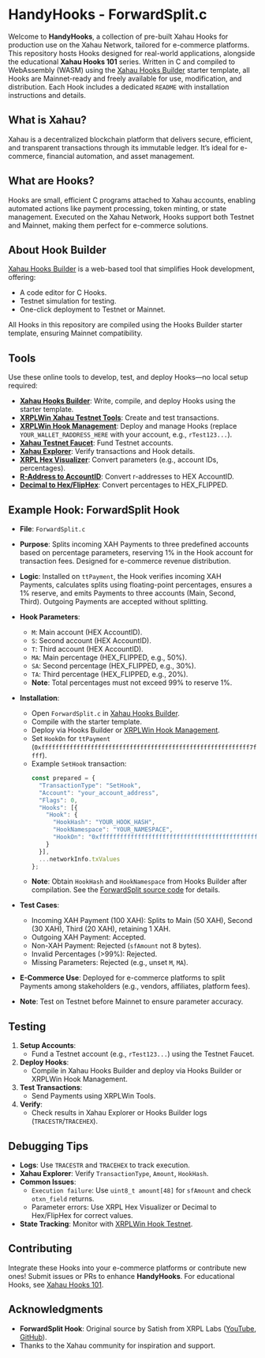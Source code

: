 # HandyHooks - ForwardSplit.c

Welcome to **HandyHooks**, a collection of pre-built Xahau Hooks for production use on the Xahau Network, tailored for e-commerce platforms. This repository hosts Hooks designed for real-world applications, alongside the educational **Xahau Hooks 101** series. Written in C and compiled to WebAssembly (WASM) using the [Xahau Hooks Builder](https://hooks-builder.xrpl.org/develop) starter template, all Hooks are Mainnet-ready and freely available for use, modification, and distribution. Each Hook includes a dedicated `README` with installation instructions and details.

## What is Xahau?

Xahau is a decentralized blockchain platform that delivers secure, efficient, and transparent transactions through its immutable ledger. It’s ideal for e-commerce, financial automation, and asset management.

## What are Hooks?

Hooks are small, efficient C programs attached to Xahau accounts, enabling automated actions like payment processing, token minting, or state management. Executed on the Xahau Network, Hooks support both Testnet and Mainnet, making them perfect for e-commerce solutions.

## About Hook Builder

[Xahau Hooks Builder](https://hooks-builder.xrpl.org/develop) is a web-based tool that simplifies Hook development, offering:
- A code editor for C Hooks.
- Testnet simulation for testing.
- One-click deployment to Testnet or Mainnet.

All Hooks in this repository are compiled using the Hooks Builder starter template, ensuring Mainnet compatibility.

## Tools
Use these online tools to develop, test, and deploy Hooks—no local setup required:
- **[Xahau Hooks Builder](https://hooks-builder.xrpl.org/develop)**: Write, compile, and deploy Hooks using the starter template.
- **[XRPLWin Xahau Testnet Tools](https://xahau-testnet.xrplwin.com/tools)**: Create and test transactions.
- **[XRPLWin Hook Management](https://xahau-testnet.xrplwin.com/account/YOUR_WALLET_RADDRESS_HERE/manage/hooks)**: Deploy and manage Hooks (replace `YOUR_WALLET_RADDRESS_HERE` with your account, e.g., `rTest123...`).
- **[Xahau Testnet Faucet](https://xahau-test.net/faucet)**: Fund Testnet accounts.
- **[Xahau Explorer](https://xahauexplorer.com/en)**: Verify transactions and Hook details.
- **[XRPL Hex Visualizer](https://transia-rnd.github.io/xrpl-hex-visualizer/)**: Convert parameters (e.g., account IDs, percentages).
- **[R-Address to AccountID](https://hooks.services/tools/raddress-to-accountid)**: Convert r-addresses to HEX AccountID.
- **[Decimal to Hex/FlipHex](https://hooks.services/tools/decimal-to-hex-to-fliphex)**: Convert percentages to HEX_FLIPPED.

## Example Hook: ForwardSplit Hook

- **File**: `ForwardSplit.c`
- **Purpose**: Splits incoming XAH Payments to three predefined accounts based on percentage parameters, reserving 1% in the Hook account for transaction fees. Designed for e-commerce revenue distribution.

- **Logic**: Installed on `ttPayment`, the Hook verifies incoming XAH Payments, calculates splits using floating-point percentages, ensures a 1% reserve, and emits Payments to three accounts (Main, Second, Third). Outgoing Payments are accepted without splitting.
- **Hook Parameters**:
  - `M`: Main account (HEX AccountID).
  - `S`: Second account (HEX AccountID).
  - `T`: Third account (HEX AccountID).
  - `MA`: Main percentage (HEX_FLIPPED, e.g., 50%).
  - `SA`: Second percentage (HEX_FLIPPED, e.g., 30%).
  - `TA`: Third percentage (HEX_FLIPPED, e.g., 20%).
  - **Note**: Total percentages must not exceed 99% to reserve 1%.

- **Installation**:
  - Open `ForwardSplit.c` in [Xahau Hooks Builder](https://hooks-builder.xrpl.org/develop).
  - Compile with the starter template.
  - Deploy via Hooks Builder or [XRPLWin Hook Management](https://xahau-testnet.xrplwin.com/account/YOUR_WALLET_RADDRESS_HERE/manage/hooks).
  - Set `HookOn` for `ttPayment` (`0xfffffffffffffffffffffffffffffffffffffffffffffffffffffffffff7ffff`).
  - Example `SetHook` transaction:
    ```javascript
    const prepared = {
      "TransactionType": "SetHook",
      "Account": "your_account_address",
      "Flags": 0,
      "Hooks": [{
        "Hook": {
          "HookHash": "YOUR_HOOK_HASH",
          "HookNamespace": "YOUR_NAMESPACE",
          "HookOn": "0xfffffffffffffffffffffffffffffffffffffffffffffffffffffffffff7ffff"
        }
      }],
      ...networkInfo.txValues
    };
    ```
  - **Note**: Obtain `HookHash` and `HookNamespace` from Hooks Builder after compilation. See the [ForwardSplit source code](ForwardSplit.c) for details.
- **Test Cases**:

  - Incoming XAH Payment (100 XAH): Splits to Main (50 XAH), Second (30 XAH), Third (20 XAH), retaining 1 XAH.
  - Outgoing XAH Payment: Accepted.
  - Non-XAH Payment: Rejected (`sfAmount` not 8 bytes).
  - Invalid Percentages (>99%): Rejected.
  - Missing Parameters: Rejected (e.g., unset `M`, `MA`).

- **E-Commerce Use**: Deployed for e-commerce platforms to split Payments among stakeholders (e.g., vendors, affiliates, platform fees).
- **Note**: Test on Testnet before Mainnet to ensure parameter accuracy.

## Testing

1. **Setup Accounts**:
   - Fund a Testnet account (e.g., `rTest123...`) using the Testnet Faucet.
2. **Deploy Hooks**:
   - Compile in Xahau Hooks Builder and deploy via Hooks Builder or XRPLWin Hook Management.
3. **Test Transactions**:
   - Send Payments using XRPLWin Tools.
4. **Verify**:
   - Check results in Xahau Explorer or Hooks Builder logs (`TRACESTR`/`TRACEHEX`).

## Debugging Tips
- **Logs**: Use `TRACESTR` and `TRACEHEX` to track execution.
- **Xahau Explorer**: Verify `TransactionType`, `Amount`, `HookHash`.
- **Common Issues**:
  - `Execution failure`: Use `uint8_t amount[48]` for `sfAmount` and check `otxn_field` returns.
  - Parameter errors: Use XRPL Hex Visualizer or Decimal to Hex/FlipHex for correct values.
- **State Tracking**: Monitor with [XRPLWin Hook Testnet](https://xahau-testnet.xrplwin.com/tools).


## Contributing
Integrate these Hooks into your e-commerce platforms or contribute new ones! Submit issues or PRs to enhance **HandyHooks**. For educational Hooks, see [Xahau Hooks 101](Xahau-Hooks-101/README.md).

## Acknowledgments
- **ForwardSplit Hook**: Original source by Satish from XRPL Labs ([YouTube](https://www.youtube.com/watch?v=KdOHr6L0Ss4&t=380s), [GitHub](https://github.com/technotip/HookTutorials)).
- Thanks to the Xahau community for inspiration and support.